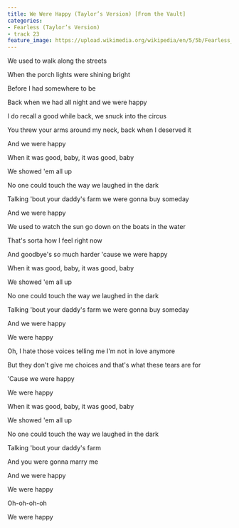 ```yaml
---
title: We Were Happy (Taylor’s Version) [From the Vault]
categories:
- Fearless (Taylor’s Version)
- track 23
feature_image: https://upload.wikimedia.org/wikipedia/en/5/5b/Fearless_%28Taylor%27s_Version%29_%282021_album_cover%29_by_Taylor_Swift.png
--- 
```

We used to walk along the streets

When the porch lights were shining bright

Before I had somewhere to be

Back when we had all night and we were happy

I do recall a good while back, we snuck into the circus

You threw your arms around my neck, back when I deserved it

And we were happy

When it was good, baby, it was good, baby

We showed 'em all up

No one could touch the way we laughed in the dark

Talking 'bout your daddy's farm we were gonna buy someday

And we were happy

We used to watch the sun go down on the boats in the water

That's sorta how I feel right now

And goodbye's so much harder 'cause we were happy

When it was good, baby, it was good, baby

We showed 'em all up

No one could touch the way we laughed in the dark

Talking 'bout your daddy's farm we were gonna buy someday

And we were happy

We were happy

Oh, I hate those voices telling me I'm not in love anymore

But they don't give me choices and that's what these tears are for

'Cause we were happy

We were happy

When it was good, baby, it was good, baby

We showed 'em all up

No one could touch the way we laughed in the dark

Talking 'bout your daddy's farm

And you were gonna marry me

And we were happy

We were happy

Oh-oh-oh-oh

We were happy